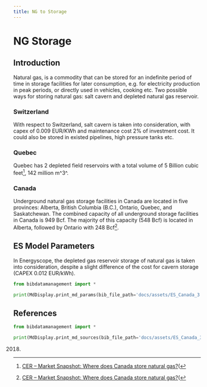 ```yaml
---
title: NG to Storage
---
```


# NG Storage

## Introduction

Natural gas, is a commodity that can be stored for an indefinite period
of time in storage facilities for later consumption, e.g. for
electricity production in peak periods, or directly used in vehicles,
cooking etc. Two possible ways for storing natural gas: salt cavern and depleted natural gas reservoir.

### Switzerland

With respect to Switzerland, salt cavern
is taken into consideration, with capex of 0.009 EUR/KWh and maintenance cost 2% of investment cost. It could also be
stored in existed pipelines, high pressure tanks etc.

### Quebec

Quebec has 2 depleted field reservoirs with a total volume of 5 Billion cubic feet[^1], 142 million m^3^.

### Canada

Underground natural gas storage facilities in Canada are located in five provinces: Alberta, British Columbia (B.C.),
Ontario, Quebec, and Saskatchewan. The combined capacity of all underground storage facilities in Canada is 949 Bcf. The
majority of this capacity (548 Bcf) is located in Alberta, followed by Ontario with 248 Bcf[^1].

## ES Model Parameters

In Energyscope, the depleted gas reservoir storage of natural gas is
taken into consideration, despite a slight difference of the cost for
cavern storage (CAPEX 0.012 EUR/kWh).

```python exec="on"
from bibdatamanagement import *

print(MdDisplay.print_md_params(bib_file_path='docs/assets/ES_Canada_3.bib',filter_entry='NG_STO'))
```

## References

```python exec="on"
from bibdatamanagement import *

print(MdDisplay.print_md_sources(bib_file_path='docs/assets/ES_Canada_3.bib',filter_entry='NG_STO'))
```

[^1]: [CER – Market Snapshot: Where does Canada store natural gas?](https://www.cer-rec.gc.ca/en/data-analysis/energy-markets/market-snapshots/2018/market-snapshot-where-does-canada-store-natural-gas.html)(
2018)

